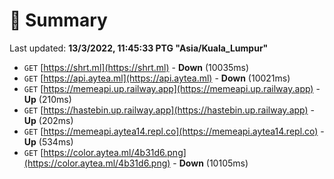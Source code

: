 # 📖 Summary
Last updated: **13/3/2022, 11:45:33 PTG "Asia/Kuala_Lumpur"**

- `GET` [https://shrt.ml](https://shrt.ml) - **Down** (10035ms)
- `GET` [https://api.aytea.ml](https://api.aytea.ml) - **Down** (10021ms)
- `GET` [https://memeapi.up.railway.app](https://memeapi.up.railway.app) - **Up** (210ms)
- `GET` [https://hastebin.up.railway.app](https://hastebin.up.railway.app) - **Up** (202ms)
- `GET` [https://memeapi.aytea14.repl.co](https://memeapi.aytea14.repl.co) - **Up** (534ms)
- `GET` [https://color.aytea.ml/4b31d6.png](https://color.aytea.ml/4b31d6.png) - **Down** (10105ms)

